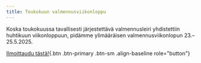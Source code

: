 ```yaml
---
title: Toukokuun valmennusviikonloppu
---
```


Koska toukokuussa tavallisesti järjestettävä valmennusleiri yhdistettiin
huhtikuun viikonloppuun, pidämme ylimääräisen valmennusviikonlopun
23.&ndash;25.5.2025.



[Ilmoittaudu tästä!](https://paivola.fi/kurssit/vk-matematiikkakilpailuvalmennus){.btn .btn-primary .btn-sm .align-baseline role="button"}



